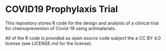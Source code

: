 # COVID19 Prophylaxis Trial

This repository stores R code for the design and analysis of a clinical trial for chemoprevention of Covid-19 using antimalarials.

All of the R code is provided as open source code subject the a CC BY 4.0 license (see LICENSE.md for the license).
